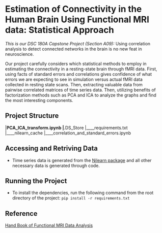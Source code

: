 # Estimation of Connectivity in the Human Brain Using Functional MRI data: Statistical Approach

_This is our DSC 180A Capstone Project (Section A09):_ Using correlation analysis to detect connected networks in the brain is no new feat in neuroscience. 

Our project carefully considers which statistical methods to employ in estimating the connectivity in a resting-state brain through fMRI data. First, using facts of standard errors and correlations gives confidence of what errors we are expecting to see in simulation versus actual fMRI data collected in resting state scans. Then, extracting valuable data from pairwise correlated matrices of time series data. Then, utilizing benefits of factorization methods such as PCA and ICA to analyze the graphs and find the most interesting components.

## Project Structure

|____PCA_ICA_transform.ipynb
|____.DS_Store
|____requirements.txt
|____nilearn_cache
|____correlation_and_standard_errors.ipynb

## Accessing and Retriving Data

 * Time series data is generated from the [Nilearn package](https://nilearn.github.io/stable/index.html) and all other necessary data is generated through code.

## Running the Project

 * To install the dependencies, run the following command from the root directory of the project: `pip install -r requirements.txt`

## Reference

[Hand Book of Functional MRI Data Analysis](https://www.cs.mtsu.edu/~xyang/fMRIHandBook.pdf)